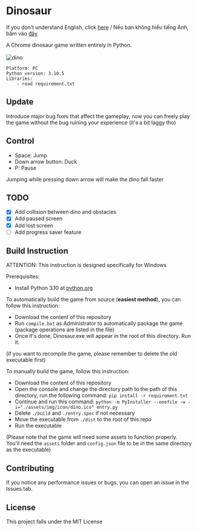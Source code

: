 # Dinosaur

If you don't understand English, click [here](README-vn.md) / Nếu bạn không hiểu tiếng Anh, bấm vào [đây](README-vn.md)

A Chrome dinosaur game written entirely in Python.
<br>
<br>
![dino](https://user-images.githubusercontent.com/83117848/184065978-c6e65022-8df4-40f8-a4b6-ce53810f175d.gif)

```
Platform: PC
Python version: 3.10.5
Libraries:
    - read requirement.txt
```

## Update
Introduce major bug fixes that affect the gameplay, now you can freely play the game without the bug ruining your experience
(it's a bit laggy tho)

## Control

- Space: Jump
- Down arrow button: Duck
- P: Pause

Jumping while pressing down arrow will make the dino fall faster


## TODO
- [x] Add collision between dino and obstacles
- [x] Add paused screen
- [x] Add lost screen
- [ ] Add progress saver feature

## Build Instruction


ATTENTION: This instruction is designed specifically for Windows

Prerequisites:
- Install Python 3.10 at [python.org](https://www.python.org/)

To automatically build the game from source (**easiest method**), you can follow this instruction:

- Download the content of this repository
- Run `compile.bat` as Administrator to automatically package the game (package operations are listed in the file)
- Once it's done, Dinosaur.exe will appear in the root of this directory. Run it.

(if you want to recompile the game, please remember to delete the old executable first)
<br>

To manually build the game, follow this instruction:

- Download the content of this repository
- Open the console and change the directory path to the path of this directory, run the following command: `pip install -r requirement.txt`
- Continue and run this command: `python -m PyInstaller --onefile -w -i="./assets/img/icon/dino.ico" entry.py`
- Delete `./build` and `./entry.spec` if not necessary
- Move the executable from `./dist` to the root of this repo
- Run the executable

(Please note that the game will need some assets to function properly. You'll need the `assets` folder and `config.json` file to be in the same directory as the executable)

## Contributing
If you notice any performance issues or bugs, you can open an issue in the Issues tab.
## License

This project falls under the MIT License
